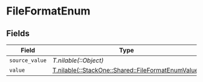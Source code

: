 # FileFormatEnum


## Fields

| Field                                                                                            | Type                                                                                             | Required                                                                                         | Description                                                                                      |
| ------------------------------------------------------------------------------------------------ | ------------------------------------------------------------------------------------------------ | ------------------------------------------------------------------------------------------------ | ------------------------------------------------------------------------------------------------ |
| `source_value`                                                                                   | *T.nilable(::Object)*                                                                            | :heavy_minus_sign:                                                                               | N/A                                                                                              |
| `value`                                                                                          | [T.nilable(::StackOne::Shared::FileFormatEnumValue)](../../models/shared/fileformatenumvalue.md) | :heavy_minus_sign:                                                                               | N/A                                                                                              |